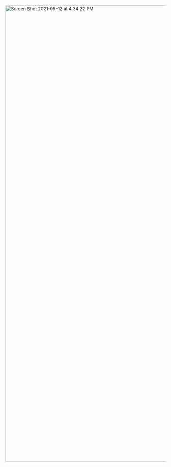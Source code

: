 <img width="1433" alt="Screen Shot 2021-09-12 at 4 34 22 PM" src="https://user-images.githubusercontent.com/23249535/133002013-bd6cf8c2-bac7-4af6-b13a-92b2c99749cf.png">
